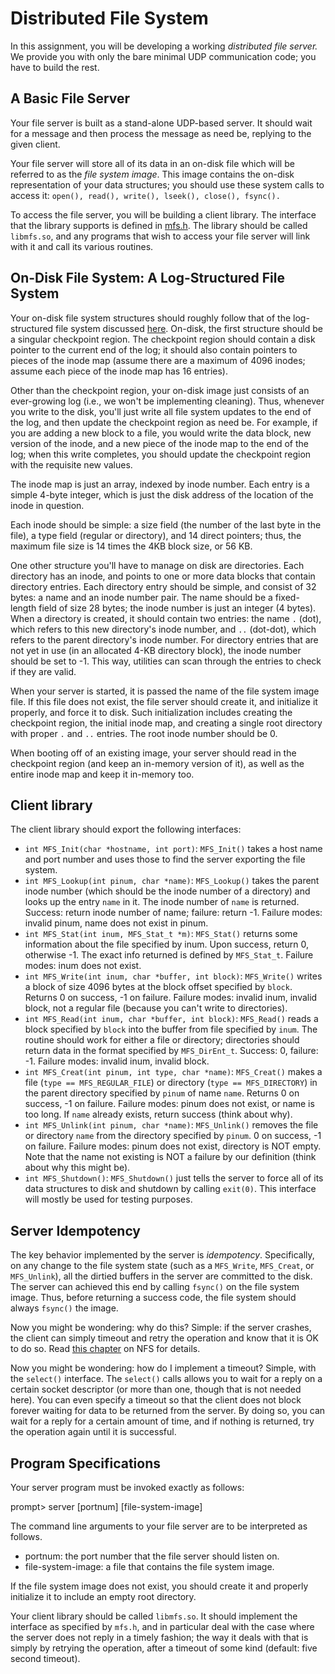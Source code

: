 
# Distributed File System

In this assignment, you will be developing a working *distributed file
server.* We provide you with only the bare minimal UDP communication
code; you have to build the rest. 

## A Basic File Server

Your file server is built as a stand-alone UDP-based server. It should wait
for a message and then process the message as need be, replying to the given
client.

Your file server will store all of its data in an on-disk file which will
be referred to as the *file system image*. This image contains the on-disk
representation of your data structures; you should use these system calls
to access it: `open(), read(), write(), lseek(), close(), fsync().`

To access the file server, you will be building a client library. The
interface that the library supports is defined in [mfs.h](mfs.h).  The
library should be called `libmfs.so`, and any programs that wish to access
your file server will link with it and call its various routines.

## On-Disk File System: A Log-Structured File System

Your on-disk file system structures should roughly follow that of the
log-structured file system discussed
[here](https://pages.cs.wisc.edu/~remzi/OSTEP/file-lfs.pdf). On-disk,
the first structure should be a singular checkpoint region. The
checkpoint region should contain a disk pointer to the current end of
the log; it should also contain pointers to pieces of the inode map
(assume there are a maximum of 4096 inodes; assume each piece of the
inode map has 16 entries).

Other than the checkpoint region, your on-disk image just consists of an
ever-growing log (i.e., we won't be implementing cleaning). Thus, whenever you
write to the disk, you'll just write all file system updates to the end of the
log, and then update the checkpoint region as need be. For example, if you are
adding a new block to a file, you would write the data block, new version of
the inode, and a new piece of the inode map to the end of the log; when this
write completes, you should update the checkpoint region with the requisite
new values. 

The inode map is just an array, indexed by inode number. Each entry is a
simple 4-byte integer, which is just the disk address of the location of the
inode in question.

Each inode should be simple: a size field (the number of the last byte in
the file), a type field (regular or directory), and 14 direct pointers; thus,
the maximum file size is 14 times the 4KB block size, or 56 KB.

One other structure you'll have to manage on disk are
directories. Each directory has an inode, and points to one or more
data blocks that contain directory entries. Each directory entry
should be simple, and consist of 32 bytes: a name and an inode number
pair. The name should be a fixed-length field of size 28 bytes; the
inode number is just an integer (4 bytes). When a directory is
created, it should contain two entries: the name `.` (dot), which
refers to this new directory's inode number, and `..` (dot-dot), which
refers to the parent directory's inode number. For directory entries
that are not yet in use (in an allocated 4-KB directory block), the
inode number should be set to -1. This way, utilities can scan through
the entries to check if they are valid.

When your server is started, it is passed the name of the file system
image file. If this file does not exist, the file server should create
it, and initialize it properly, and force it to disk. Such
initialization includes creating the checkpoint region, the initial
inode map, and creating a single root directory with proper `.` and
`..` entries. The root inode number should be 0.

When booting off of an existing image, your server should read in the
checkpoint region (and keep an in-memory version of it), as well as the entire
inode map and keep it in-memory too.


## Client library

The client library should export the following interfaces:

- `int MFS_Init(char *hostname, int port)`: `MFS_Init()` takes a host name
and port number and uses those to find the server exporting the file system.
- `int MFS_Lookup(int pinum, char *name)`: `MFS_Lookup()` takes the parent
inode number (which should be the inode number of a directory) and looks up
the entry `name` in it. The inode number of `name` is returned. Success: 
return inode number of name; failure: return -1. Failure modes: invalid pinum,
name does not exist in pinum.
- `int MFS_Stat(int inum, MFS_Stat_t *m)`: `MFS_Stat()` returns some
information about the file specified by inum. Upon success, return 0,
otherwise -1. The exact info returned is defined by `MFS_Stat_t`. Failure modes:
inum does not exist. 
- `int MFS_Write(int inum, char *buffer, int block)`: `MFS_Write()` writes a
block of size 4096 bytes at the block offset specified by `block`. Returns 0
on success, -1 on failure. Failure modes: invalid inum, invalid block, not a
regular file (because you can't write to directories).
- `int MFS_Read(int inum, char *buffer, int block)`: `MFS_Read()` reads
a block specified by `block` into the buffer from file specified by
`inum`. The routine should work for either a file or directory;
directories should return data in the format specified by
`MFS_DirEnt_t`. Success: 0, failure: -1. Failure modes: invalid inum,
invalid block. 
- `int MFS_Creat(int pinum, int type, char *name)`: `MFS_Creat()` makes a
file (`type == MFS_REGULAR_FILE`) or directory (`type == MFS_DIRECTORY`)
in the parent directory specified by `pinum` of name `name`. Returns 0 on
success, -1 on failure. Failure modes: pinum does not exist, or name is too
long. If `name` already exists, return success (think about why).
- `int MFS_Unlink(int pinum, char *name)`: `MFS_Unlink()` removes the file or
directory `name` from the directory specified by `pinum`. 0 on success, -1
on failure. Failure modes: pinum does not exist, directory is NOT empty. Note
that the name not existing is NOT a failure by our definition (think about why
this might be). 
- `int MFS_Shutdown()`: `MFS_Shutdown()` just tells the server to force all
of its data structures to disk and shutdown by calling `exit(0)`. This interface
will mostly be used for testing purposes.


## Server Idempotency

The key behavior implemented by the server is *idempotency*.
Specifically, on any change to the file system state (such as a
`MFS_Write`, `MFS_Creat`, or `MFS_Unlink`), all the dirtied buffers in the
server are committed to the disk.  The server can achieved this end by
calling `fsync()` on the file system image. Thus, before returning a
success code, the file system should always `fsync()` the image.

Now you might be wondering: why do this? Simple: if the server crashes, the
client can simply timeout and retry the operation and know that it is OK to do
so. Read [this chapter](https://pages.cs.wisc.edu/~remzi/OSTEP/dist-nfs.pdf) on NFS
for details. 

Now you might be wondering: how do I implement a timeout? Simple, with the
`select()` interface. The `select()` calls allows you to wait for a reply
on a certain socket descriptor (or more than one, though that is not needed
here). You can even specify a timeout so that the client does not block
forever waiting for data to be returned from the server. By doing so, you can
wait for a reply for a certain amount of time, and if nothing is returned, try
the operation again until it is successful.

## Program Specifications

Your server program must be invoked exactly as follows:

prompt> server [portnum] [file-system-image]

The command line arguments to your file server are to be interpreted as follows.  

- portnum: the port number that the file server should listen on.
- file-system-image: a file that contains the file system image.

If the file system image does not exist, you should create it and properly
initialize it to include an empty root directory.

Your client library should be called `libmfs.so`. It should implement
the interface as specified by `mfs.h`, and in particular deal with
the case where the server does not reply in a timely fashion; the way
it deals with that is simply by retrying the operation, after a
timeout of some kind (default: five second timeout).



